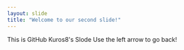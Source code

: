 ```yaml
---
layout: slide
title: "Welcome to our second slide!"
---
```

This is GitHub Kuros8's Slode
Use the left arrow to go back!